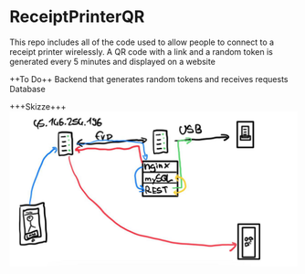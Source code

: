 # ReceiptPrinterQR
This repo includes all of the code used to allow people to connect to a receipt printer wirelessly.
A QR code with a link and a random token is generated every 5 minutes and displayed on a website

++To Do++
Backend that generates random tokens and receives requests
Database

+++Skizze+++
![Skizze](https://github.com/LeYoshi05/ReceiptPrinterQR/blob/main/photo_2024-07-16_18-17-20.jpg)
